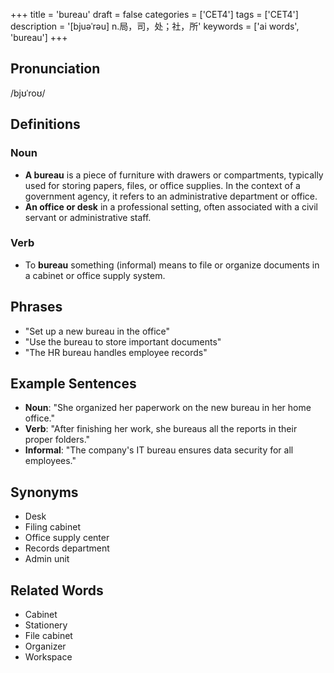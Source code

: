 +++
title = 'bureau'
draft = false
categories = ['CET4']
tags = ['CET4']
description = '[bjuəˈrəu] n.局，司，处；社，所'
keywords = ['ai words', 'bureau']
+++

## Pronunciation
/bjʊˈroʊ/

## Definitions
### Noun
- **A bureau** is a piece of furniture with drawers or compartments, typically used for storing papers, files, or office supplies. In the context of a government agency, it refers to an administrative department or office.
- **An office or desk** in a professional setting, often associated with a civil servant or administrative staff.

### Verb
- To **bureau** something (informal) means to file or organize documents in a cabinet or office supply system.

## Phrases
- "Set up a new bureau in the office"
- "Use the bureau to store important documents"
- "The HR bureau handles employee records"

## Example Sentences
- **Noun**: "She organized her paperwork on the new bureau in her home office."
- **Verb**: "After finishing her work, she bureaus all the reports in their proper folders."
- **Informal**: "The company's IT bureau ensures data security for all employees."

## Synonyms
- Desk
- Filing cabinet
- Office supply center
- Records department
- Admin unit

## Related Words
- Cabinet
- Stationery
- File cabinet
- Organizer
- Workspace
